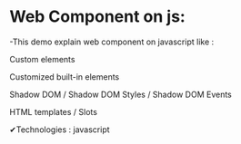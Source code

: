 # Web Component on js:
<p>-This demo explain web component on javascript like  : </p>
<p>Custom elements</p>
<p>Customized built-in elements</p>
<p>Shadow DOM / Shadow DOM Styles / Shadow DOM Events</p>
<p>HTML templates / Slots</p>



✔Technologies : javascript
